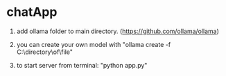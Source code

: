 # chatApp
1) add ollama folder to main directory. (https://github.com/ollama/ollama)

2) you can create your own model with "ollama create -f C:\\directory\of\file"

4) to start server from terminal:
"python app.py"
